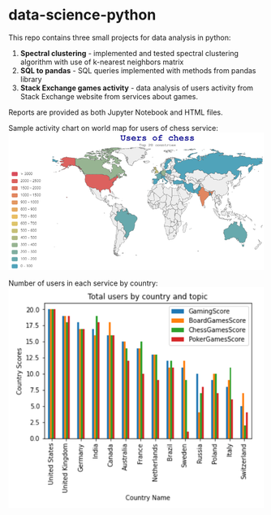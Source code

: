 # data-science-python

This repo contains three small projects for data analysis in python:

1. **Spectral clustering** - implemented and tested spectral clustering algorithm with use of k-nearest neighbors matrix
2. **SQL to pandas** - SQL queries implemented with methods from pandas library
3. **Stack Exchange games activity** - data analysis of users activity from Stack Exchange website from services about games. 

Reports are provided as both Jupyter Notebook and HTML files.

Sample activity chart on world map for users of chess service: 
![World chart](https://github.com/moskala/data-science-python/blob/main/stackexchange_games_activity/results/map_chess.PNG)

Number of users in each service by country:
![Users chart](https://github.com/moskala/data-science-python/blob/main/stackexchange_games_activity/results/bar_users_summary.PNG)
